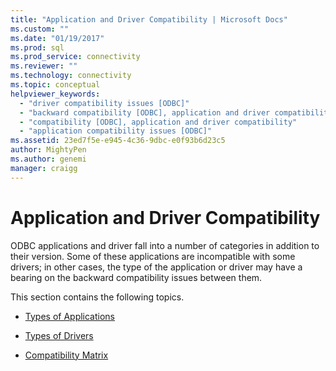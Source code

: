 ```yaml
---
title: "Application and Driver Compatibility | Microsoft Docs"
ms.custom: ""
ms.date: "01/19/2017"
ms.prod: sql
ms.prod_service: connectivity
ms.reviewer: ""
ms.technology: connectivity
ms.topic: conceptual
helpviewer_keywords: 
  - "driver compatibility issues [ODBC]"
  - "backward compatibility [ODBC], application and driver compatibility"
  - "compatibility [ODBC], application and driver compatibility"
  - "application compatibility issues [ODBC]"
ms.assetid: 23ed7f5e-e945-4c36-9dbc-e0f93b6d23c5
author: MightyPen
ms.author: genemi
manager: craigg
---
```

# Application and Driver Compatibility
ODBC applications and driver fall into a number of categories in addition to their version. Some of these applications are incompatible with some drivers; in other cases, the type of the application or driver may have a bearing on the backward compatibility issues between them.  
  
 This section contains the following topics.  
  
-   [Types of Applications](../../../odbc/reference/develop-app/types-of-applications.md)  
  
-   [Types of Drivers](../../../odbc/reference/develop-app/types-of-drivers.md)  
  
-   [Compatibility Matrix](../../../odbc/reference/develop-app/compatibility-matrix.md)
